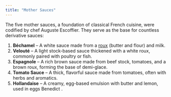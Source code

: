 ```yaml
---
title: "Mother Sauces"
---
```


The five mother sauces, a foundation of classical French cuisine, were codified by chef Auguste Escoffier. They serve as the base for countless derivative sauces:  

1. **Béchamel** – A white sauce made from a [roux](terms/roux.md) (butter and flour) and milk.  
2. **Velouté** – A light stock-based sauce thickened with a white roux, commonly paired with poultry or fish.  
3. **Espagnole** – A rich brown sauce made from beef stock, tomatoes, and a brown roux, forming the base of demi-glace.  
4. **Tomato Sauce** – A thick, flavorful sauce made from tomatoes, often with herbs and aromatics.  
5. **Hollandaise** – A creamy, egg-based emulsion with butter and lemon, used in eggs Benedict .